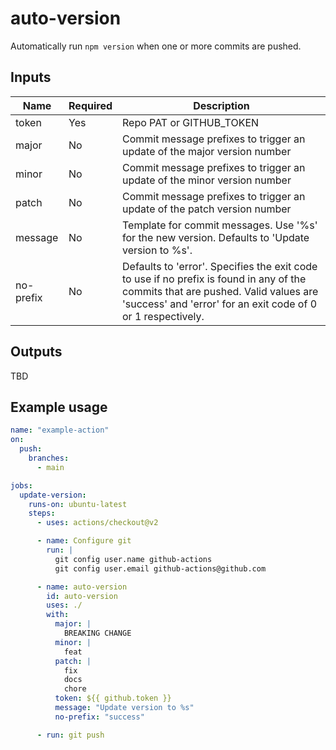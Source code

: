 # auto-version

Automatically run `npm version` when one or more commits are pushed.

## Inputs

| Name      | Required | Description                                                                                                                                                                                      |
|-----------|----------|--------------------------------------------------------------------------------------------------------------------------------------------------------------------------------------------------|
| token     | Yes      | Repo PAT or GITHUB_TOKEN                                                                                                                                                                         |
| major     | No       | Commit message prefixes to trigger an update of the major version number                                                                                                                         |
| minor     | No       | Commit message prefixes to trigger an update of the minor version number                                                                                                                         |
| patch     | No       | Commit message prefixes to trigger an update of the patch version number                                                                                                                         |
| message   | No       | Template for commit messages. Use '%s' for the new version. Defaults to 'Update version to %s'.                                                                                                  |
| no-prefix | No       | Defaults to 'error'. Specifies the exit code to use if no prefix is found in any of the commits that are pushed. Valid values are 'success' and 'error' for an exit code of 0 or 1 respectively. |

## Outputs

TBD

## Example usage

```yaml
name: "example-action"
on:
  push:
    branches:
      - main

jobs:
  update-version:
    runs-on: ubuntu-latest
    steps:
      - uses: actions/checkout@v2

      - name: Configure git
        run: |
          git config user.name github-actions
          git config user.email github-actions@github.com

      - name: auto-version
        id: auto-version
        uses: ./
        with:
          major: |
            BREAKING CHANGE
          minor: |
            feat
          patch: |
            fix
            docs
            chore
          token: ${{ github.token }}
          message: "Update version to %s"
          no-prefix: "success"

      - run: git push
```